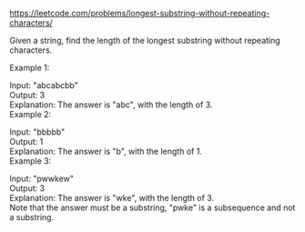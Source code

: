 https://leetcode.com/problems/longest-substring-without-repeating-characters/  

Given a string, find the length of the longest substring without repeating characters.  

Example 1:  

Input: "abcabcbb"  
Output: 3   
Explanation: The answer is "abc", with the length of 3.   
Example 2:  

Input: "bbbbb"  
Output: 1  
Explanation: The answer is "b", with the length of 1.  
Example 3:  

Input: "pwwkew"  
Output: 3  
Explanation: The answer is "wke", with the length of 3.   
             Note that the answer must be a substring, "pwke" is a subsequence and not a substring.  
